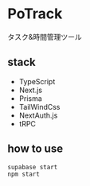 # PoTrack
タスク&時間管理ツール

## stack
- TypeScript
- Next.js
- Prisma
- TailWindCss
- NextAuth.js
- tRPC

## how to use
```bash
supabase start
npm start
```